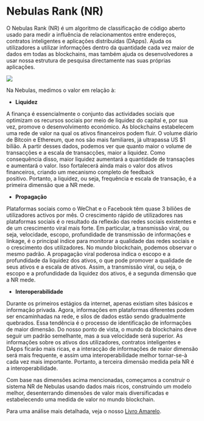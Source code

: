 # Nebulas Rank \(NR\)

O Nebulas Rank (NR) é um algoritmo de classificação de código aberto usado para medir a influência de relacionamentos entre endereços, contratos inteligentes e aplicações distribuídas (DApps). Ajuda os utilizadores a utilizar informações dentro da quantidade cada vez maior de dados em todas as blockchains, mas também ajuda os desenvolvedores a usar nossa estrutura de pesquisa directamente nas suas próprias aplicações.

![](https://cdn-images-1.medium.com/max/1600/1*xb-MzFJolGOy8VZvdNBIIQ.jpeg)

Na Nebulas, medimos o valor em relação à:

* **Liquidez**

A finança é essencialmente o conjunto das actividades sociais que optimizam os recursos sociais por meio de liquidez do capital e, por sua vez, promove o desenvolvimento económico. As blockchains estabelecem uma rede de valor na qual os ativos financeiros podem fluir. O volume diário de Bitcoin e Ethereum, que nos são mais familiares, já ultrapassa US $1 bilião. A partir desses dados, podemos ver que quanto maior o volume de transacções e a escala de transacções, maior a liquidez. Como consequência disso, maior liquidez aumentará a quantidade de transações e aumentará o valor. Isso fortalecerá ainda mais o valor dos ativos financeiros, criando um mecanismo completo de feedback positivo. Portanto, a liquidez, ou seja, frequência e escala de transação, é a primeira dimensão que a NR mede.

* **Propagação**

Plataformas sociais como o WeChat e o Facebook têm quase 3 biliões de utilizadores activos por mês. O crescimento rápido de utilizadores nas plataformas sociais é o resultado da reflexão das redes sociais existentes e de um crescimento viral mais forte. Em particular, a transmissão viral, ou seja, velocidade, escopo, profundidade de transmissão de informações e linkage, é o principal índice para monitorar a qualidade das redes sociais e o crescimento dos utilizadores. No mundo blockchain, podemos observar o mesmo padrão. A propagação viral poderosa indica o escopo e a profundidade da liquidez dos ativos, o que pode promover a qualidade de seus ativos e a escala de ativos. Assim, a transmissão viral, ou seja, o escopo e a profundidade da liquidez dos ativos, é a segunda dimensão que a NR mede.


* **Interoperabilidade**

Durante os primeiros estágios da internet, apenas existiam sites básicos e informação privada. Agora, informações em plataformas diferentes podem ser encaminhadas na rede, e silos de dados estão sendo gradualmente quebrados. Essa tendência é o processo de identificação de informações de maior dimensão. Do nosso ponto de vista, o mundo da blockchains deve seguir um padrão semelhante, mas a sua velocidade será superior. As informações sobre os ativos dos utilizadores, contratos inteligentes e DApps ficarão mais ricas, e a interacção de informações de maior dimensão será mais frequente, e assim uma interoperabilidade melhor tornar-se-à cada vez mais importante. Portanto, a terceira dimensão medida pela NR é a interoperabilidade.

Com base nas dimensões acima mencionadas, começamos a construir o sistema NR de Nebulas usando dados mais ricos, construindo um modelo melhor, desenterrando dimensões de valor mais diversificadas e estabelecendo uma medida de valor no mundo blockchain.

Para uma análise mais detalhada, veja o nosso [Livro Amarelo](https://nebulas.io/docs/NebulasYellowpaperPt.pdf).
